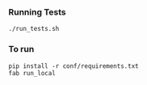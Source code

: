 ### Running Tests

    ./run_tests.sh

### To run

    pip install -r conf/requirements.txt
    fab run_local